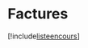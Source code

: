 # Factures

[!include[listeencours](factures.listeencours.autogen.md)]





















































